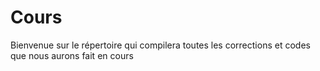 # Cours
Bienvenue sur le répertoire qui compilera toutes les corrections et codes que nous aurons fait en cours
